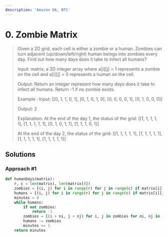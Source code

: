 ```yaml
---
description: 'Amazon OA, BFS'
---
```


# 0. Zombie Matrix

> Given a 2D grid, each cell is either a zombie or a human. Zombies can turn adjacent \(up/down/left/right\) human beings into zombies every day. Find out how many days does it take to infect all humans?
>
> Input: matrix, a 2D integer array where a\[i\]\[j\] = 1 represents a zombie on the cell and a\[i\]\[j\] = 0 represents a human on the cell.
>
> Output: Return an integer represent how many days does it take to infect all humans. Return -1 if no zombie exists.
>
> Example : Input: \[\[0, 1, 1, 0, 1\], \[0, 1, 0, 1, 0\], \[0, 0, 0, 0, 1\], \[0, 1, 0, 0, 0\]\]
>
> Output: 2
>
> Explanation: At the end of the day 1, the status of the grid: \[\[1, 1, 1, 1, 1\], \[1, 1, 1, 1, 1\], \[0, 1, 0, 1, 1\], \[1, 1, 1, 0, 1\]\]
>
> At the end of the day 2, the status of the grid: \[\[1, 1, 1, 1, 1\], \[1, 1, 1, 1, 1\], \[1, 1, 1, 1, 1\], \[1, 1, 1, 1, 1\]\]

## Solutions

### Approach \#1

```python
def humanDays(matrix):
    r, c = len(matrix), len(matrix[0])
    zombies = {(i, j) for i in range(r) for j in range(c) if matrix[i][j] == 1}
    humans = {(i, j) for i in range(r) for j in range(c) if matrix[i][j] == 0}
    minutes = 0
    while humans:
        if not zombies:
            return -1
        zombies = {(i + ni, j + nj) for i, j in zombies for ni, nj in ((0,1),(1,0),(0,-1),(-1,0)) if (i + ni, j + nj) in humans}
        humans -= zombies
        minutes += 1
    return minutes
```

